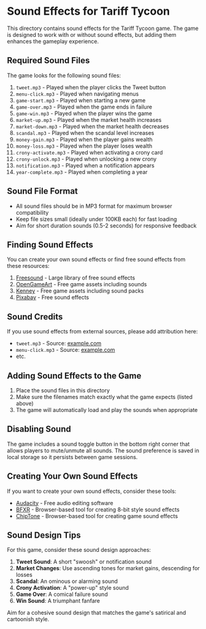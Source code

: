 # Sound Effects for Tariff Tycoon

This directory contains sound effects for the Tariff Tycoon game. The game is designed to work with or without sound effects, but adding them enhances the gameplay experience.

## Required Sound Files

The game looks for the following sound files:

1. `tweet.mp3` - Played when the player clicks the Tweet button
2. `menu-click.mp3` - Played when navigating menus
3. `game-start.mp3` - Played when starting a new game
4. `game-over.mp3` - Played when the game ends in failure
5. `game-win.mp3` - Played when the player wins the game
6. `market-up.mp3` - Played when the market health increases
7. `market-down.mp3` - Played when the market health decreases
8. `scandal.mp3` - Played when the scandal level increases
9. `money-gain.mp3` - Played when the player gains wealth
10. `money-loss.mp3` - Played when the player loses wealth
11. `crony-activate.mp3` - Played when activating a crony card
12. `crony-unlock.mp3` - Played when unlocking a new crony
13. `notification.mp3` - Played when a notification appears
14. `year-complete.mp3` - Played when completing a year

## Sound File Format

- All sound files should be in MP3 format for maximum browser compatibility
- Keep file sizes small (ideally under 100KB each) for fast loading
- Aim for short duration sounds (0.5-2 seconds) for responsive feedback

## Finding Sound Effects

You can create your own sound effects or find free sound effects from these resources:

1. [Freesound](https://freesound.org/) - Large library of free sound effects
2. [OpenGameArt](https://opengameart.org/) - Free game assets including sounds
3. [Kenney](https://kenney.nl/assets?q=audio) - Free game assets including sound packs
4. [Pixabay](https://pixabay.com/sound-effects/) - Free sound effects

## Sound Credits

If you use sound effects from external sources, please add attribution here:

- `tweet.mp3` - Source: [example.com](https://example.com)
- `menu-click.mp3` - Source: [example.com](https://example.com)
- etc.

## Adding Sound Effects to the Game

1. Place the sound files in this directory
2. Make sure the filenames match exactly what the game expects (listed above)
3. The game will automatically load and play the sounds when appropriate

## Disabling Sound

The game includes a sound toggle button in the bottom right corner that allows players to mute/unmute all sounds. The sound preference is saved in local storage so it persists between game sessions.

## Creating Your Own Sound Effects

If you want to create your own sound effects, consider these tools:

- [Audacity](https://www.audacityteam.org/) - Free audio editing software
- [BFXR](https://www.bfxr.net/) - Browser-based tool for creating 8-bit style sound effects
- [ChipTone](https://sfbgames.itch.io/chiptone) - Browser-based tool for creating game sound effects

## Sound Design Tips

For this game, consider these sound design approaches:

1. **Tweet Sound**: A short "swoosh" or notification sound
2. **Market Changes**: Use ascending tones for market gains, descending for losses
3. **Scandal**: An ominous or alarming sound
4. **Crony Activation**: A "power-up" style sound
5. **Game Over**: A comical failure sound
6. **Win Sound**: A triumphant fanfare

Aim for a cohesive sound design that matches the game's satirical and cartoonish style.
